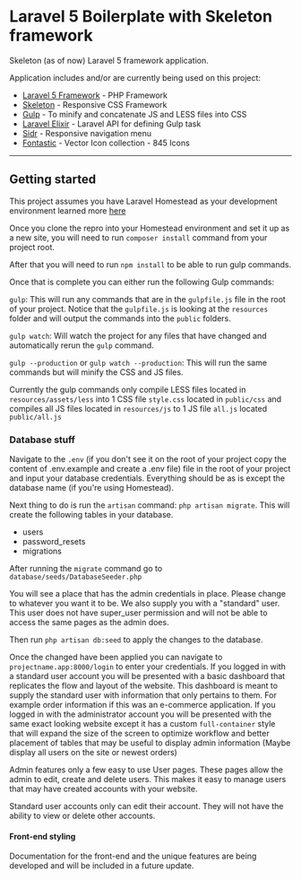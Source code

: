 # Laravel 5 Boilerplate with Skeleton framework

Skeleton (as of now) Laravel 5 framework application.

Application includes and/or are currently being used on this project:

* [Laravel 5 Framework](http://laravel.com/docs)  - PHP Framework
* [Skeleton](http://getskeleton.com) - Responsive CSS Framework
* [Gulp](http://gulpjs.com) - To minify and concatenate JS and LESS files into CSS
* [Laravel Elixir](http://laravel.com/docs/5.0/elixir) - Laravel API for defining Gulp task
* [Sidr](http://www.berriart.com/sidr/) - Responsive navigation menu
* [Fontastic](http://fontastic.me/) - Vector Icon collection - 845 Icons

-----------

## Getting started

This project assumes you have Laravel Homestead as your development environment learned more [here](http://laravel.com/docs/5.0/homestead)

Once you clone the repro into your Homestead environment and set it up as a new site, you will need to run `composer install` command from your project root.

After that you will need to run `npm install` to be able to run gulp commands.

Once that is complete you can either run the following Gulp commands:

`gulp`: This will run any commands that are in the `gulpfile.js` file in the root of your project. Notice that the `gulpfile.js` is looking at the `resources` folder and will output the commands into the `public` folders.

`gulp watch`: Will watch the project for any files that have changed and automatically rerun the `gulp` command.

`gulp --production` or `gulp watch --production`: This will run the same commands but will minify the CSS and JS files.

Currently the gulp commands only compile LESS files located in `resources/assets/less` into 1 CSS file `style.css` located in `public/css` and compiles all JS files located in `resources/js` to 1 JS file `all.js` located `public/all.js`

### Database stuff

Navigate to the `.env` (if you don't see it on the root of your project copy the content of .env.example and create a .env file) file in the root of your project and input your database credentials. Everything should be as is except the database name (if you're using Homestead).

Next thing to do is run the `artisan` command: `php artisan migrate`. This will create the following tables in your database.

* users
* password_resets
* migrations

After running the `migrate` command go to `database/seeds/DatabaseSeeder.php`

You will see a place that has the admin credentials in place. Please change to whatever you want it to be. We also supply you with a "standard" user. This user does not have super_user permission and will not be able to access the same pages as the admin does.

Then run `php artisan db:seed` to apply the changes to the database.

Once the changed have been applied you can navigate to `projectname.app:8000/login` to enter your credentials. If you logged in with a standard user account you will be presented with a basic dashboard that replicates the flow and layout of the website. This dashboard is meant to supply the standard user with information that only pertains to them. For example order information if this was an e-commerce application. If you logged in with the administrator account you will be presented with the same exact looking website except it has a custom `full-container` style that will expand the size of the screen to optimize workflow and better placement of tables that may be useful to display admin information (Maybe display all users on the site or newest orders)

Admin features only a few easy to use User pages. These pages allow the admin to edit, create and delete users. This makes it easy to manage users that may have created accounts with your website.

Standard user accounts only can edit their account. They will not have the ability to view or delete other accounts.

#### Front-end styling

Documentation for the front-end and the unique features are being developed and will be included in a future update.





